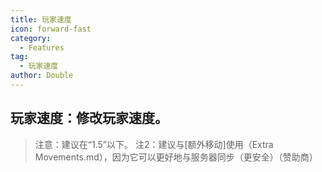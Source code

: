 ```yaml
---
title: 玩家速度
icon: forward-fast
category:
  - Features
tag:
  - 玩家速度
author: Double
---
```


## 玩家速度：修改玩家速度。
>注意：建议在“1.5”以下。
>注2：建议与[额外移动]使用（Extra Movements.md），因为它可以更好地与服务器同步（更安全）（赞助商）
